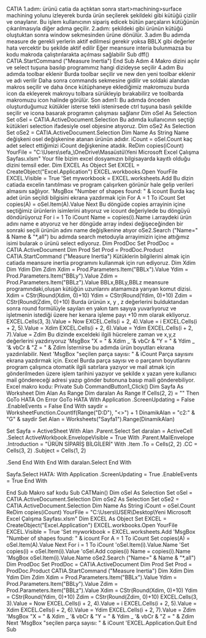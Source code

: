 CATIA
1.adım: ürünü catia da açtıktan sonra start>machining>surface machining yolunu izleyerek burda
ürün seçilerek şekildeki gibi kütüğü çizilir ve onaylanır. Bu işlem kullanıcının sipariş edicek bütün 
parçaların kütüğünün çıkarılmasıyla diğer adıma geçilir.
2.adım: şekildeki gibi ürünün kütüğü oluştuktan sonra window sekmesinden ürüne dönülür.
3.adım 
Bu adımda measure de gerekli yerlerin aktif edilmesi gerekir yoksa BBLX gibi değerler hata vercektir 
bu şekilde aktif edilir
Eğer meansure interia bulunmazsa bu kodu makroda çalıştırılarakta açılması sağlabilir
Sub dff()
CATIA.StartCommand ("Measure Inertia")
End Sub 
Adım 4
Makro dizini açılır ve select tuşuna basılıp programımız hangi dizideyse seçilir
4.adım
Bu adımda toolbar eklenir 
Burda toolbar seçilir ve new den yeni toolbar eklenir ve adı verilir 
Daha sonra commands sekmesine gidilir ve soldaki alandan makros seçilir ve daha önce kütüphaneye 
eklediğimiz makromuzu burda icon da ekleyerek makroyu tolbara sürükleyip bırakabilirz ve toolbarda 
makromuzu icon halinde görülür.
Son adım1:
Bu adımda önceden oluşturduğumuz kütükler isterse tekli istenirsede ctrl tuşuna basılı şekilde seçilir 
ve icona basarak programın çalışması sağlanır
Dim oSel As Selection
Set oSel = CATIA.ActiveDocument.Selection
Bu adımda kullanıcının seçtiği kütükleri selection ifadesiyle osel objesine atıyoruz.
Dim oSe2 As Selection
Set oSe2 = CATIA.ActiveDocument.Selection
Dim Name As String
Name değişkeni osel değişkenine atanan ürünün adıdır.
iCount = oSel.Count
kaç adet select ettiğimizi iCount değişkenine atadık.
ReDim copies(iCount)
YourFile = "C:\Users\sefa_\OneDrive\Masaüstü\Yeni Microsoft Excel Çalışma Sayfası.xlsm" 
Your file bizim excel dosyamızın bilgisayarda kayıtlı olduğu dizini temsil eder.
Dim EXCEL As Object
Set EXCEL = CreateObject("Excel.Application")
EXCEL.workbooks.Open YourFile
EXCEL.Visible = True
'Set myworkbook = EXCEL.worksheets.Add
Bu dizin catiada excelin tanıtılması ve program çalışırken görünür hale gelip verileri almasını 
sağlıyor.
'MsgBox "Number of shapes found: " & icount
Burda kaç adet ürün seçildi bilgisini ekrana yazdırmak için 
For A = 1 To iCount
Set copies(A) = oSel.Item(A).Value
Next
Bu döngüde copies arrayinin içine seçtiğimiz ürünlerin isimlerini atıyoruz ve icount değeriylede bu 
döngüyü döndürüyoruz
For i = 1 To iCount
Name = copies(i).Name
i.arraydeki ürün adını name e atıyoruz ve her döngüde array indexi değişeceğinden bir sonraki 
seçili ürünün adını name değişlkenine atıyor
oSe2.Search ("Name=" & Name & "*,all")
bu adımda search metoduyla arrayimizin içine attığımız isimi bularak o ürünü select ediyoruz.
Dim ProdDoc
Set ProdDoc = CATIA.ActiveDocument
Dim Prod
Set Prod = ProdDoc.Product
CATIA.StartCommand ("Measure Inertia")
Kütüklerin bilgilerini almak için catiada meansure inertia programını kullanmak için run ediyoruz.
Dim Xdim
Dim Ydim
Dim Zdim
Xdim = Prod.Parameters.Item("BBLx").Value
Ydim = Prod.Parameters.Item("BBLy").Value
Zdim = Prod.Parameters.Item("BBLz").Value
BBLx,BBLy,BBLz meansure programındaki,oluşan kütüğün uzunlarını atamamıza yarıyan komut 
dizisi.
Xdim = CStr(Round(Xdim, 0)+10)
Ydim = CStr(Round(Ydim, 0)+10)
Zdim = CStr(Round(Zdim, 0)+10)
Burda ürünün x, y , z değerlerini bulduktandan sonra round formülüyle sayıları en yakın tam sayıya 
yuvarlıyoruz ve işletmenin istediği üzere her kenara işleme payı +10 mm olarak ekliyoruz.
EXCEL.Cells(3, 3).Value = Now
EXCEL.Cells(i + 2, 4).Value = i
EXCEL.Cells(i + 2, 5).Value = Xdim
EXCEL.Cells(i + 2, 6).Value = Ydim
EXCEL.Cells(i + 2, 7).Value = Zdim
Bu dizinde exceldeki ilgili hücrelere zaman ve x,y,z değerlerini yazdırıyoruz
'MsgBox "X = " & Xdim _
'& vbCr & "Y = " & Ydim _
'& vbCr & "Z = " & Zdim
İsternirse bu adımda ürün boyutları ekrana yazdırılabilir.
Next
'MsgBox "seçilen parça sayısı: " & iCount
Parça sayısını ekrana yazdırmak için.
Excel
Burda parça sayısı ve o parçanın boyutlarını program çalışınca otomatik ilgili satırlara yazıyor ve mail 
atmak için gönderilmeden üzere işlem tarihini yazıyor ve şekilde x yazan yere kullanıcı mail 
göndereceği adresi yazıp gönder butonuna basıp maili gönderebiliyor.
Excel makro kodu:
Private Sub CommandButton1_Click()
Dim Sayfa As Worksheet
 Dim Alan As Range
 Dim daralan As Range
 If Cells(2, 2) = "" Then GoTo HATA
 On Error GoTo HATA
 With Application
 .ScreenUpdating = False
 .EnableEvents = False
 End With
 saydir = WorksheetFunction.CountIf(Range("D:D"), "<>") + 1
 DinamikAlan = "c2:" & "G" & saydir
 Set Alan = Worksheets("Sayfa1").Range(DinamikAlan)
 
 Set Sayfa = ActiveSheet
 With Alan
 .Parent.Select
 Set daralan = ActiveCell
 .Select
 ActiveWorkbook.EnvelopeVisible = True
 With .Parent.MailEnvelope
 .Introduction = "ÜRÜN SİPARİŞ BİLGİLERİ"
 With .Item
 .To = Cells(2, 2)
 .CC = Cells(3, 2)
 .Subject = Cells(1, 2)
 
 .Send
 End With
 End With
 daralan.Select
 End With
 
 Sayfa.Select
HATA:
 With Application
 .ScreenUpdating = True
 .EnableEvents = True
 End With
 
End Sub
Makro saf kodu
Sub CATMain()
Dim oSel As Selection
Set oSel = CATIA.ActiveDocument.Selection
Dim oSe2 As Selection
Set oSe2 = CATIA.ActiveDocument.Selection
Dim Name As String
iCount = oSel.Count
ReDim copies(iCount)
YourFile = "C:\Users\USER\Desktop\Yeni Microsoft Excel Çalışma Sayfası.xlsm"
Dim EXCEL As Object
Set EXCEL = CreateObject("Excel.Application")
EXCEL.workbooks.Open YourFile
EXCEL.Visible = True
'Set myworkbook = EXCEL.worksheets.Add
'MsgBox "Number of shapes found: " & icount
For A = 1 To iCount
Set copies(A) = oSel.Item(A).Value
Next
For i = 1 To iCount
'oSel.Item(i).Value.Name
'Set copies(i) = oSel.Item(i).Value
'oSel.Add copies(i)
Name = copies(i).Name
'MsgBox oSel.Item(i).Value.Name
oSe2.Search ("Name=" & Name & "*,all")
Dim ProdDoc
Set ProdDoc = CATIA.ActiveDocument
Dim Prod
Set Prod = ProdDoc.Product
CATIA.StartCommand ("Measure Inertia")
Dim Xdim
Dim Ydim
Dim Zdim
Xdim = Prod.Parameters.Item("BBLx").Value
Ydim = Prod.Parameters.Item("BBLy").Value
Zdim = Prod.Parameters.Item("BBLz").Value
Xdim = CStr(Round(Xdim, 0)+10)
Ydim = CStr(Round(Ydim, 0)+10)
Zdim = CStr(Round(Zdim, 0)+10)
EXCEL.Cells(3, 3).Value = Now
EXCEL.Cells(i + 2, 4).Value = i
EXCEL.Cells(i + 2, 5).Value = Xdim
EXCEL.Cells(i + 2, 6).Value = Ydim
EXCEL.Cells(i + 2, 7).Value = Zdim
'MsgBox "X = " & Xdim _
'& vbCr & "Y = " & Ydim _
'& vbCr & "Z = " & Zdim
Next
'MsgBox "seçilen parça sayısı: " & iCount
'EXCEL.Application.Quit
End Sub
